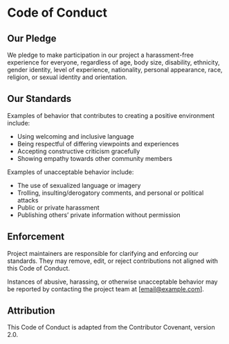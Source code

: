 # Code of Conduct

## Our Pledge
We pledge to make participation in our project a harassment-free experience for everyone, regardless of age, body size, disability, ethnicity, gender identity, level of experience, nationality, personal appearance, race, religion, or sexual identity and orientation.

## Our Standards
Examples of behavior that contributes to creating a positive environment include:
- Using welcoming and inclusive language  
- Being respectful of differing viewpoints and experiences  
- Accepting constructive criticism gracefully  
- Showing empathy towards other community members  

Examples of unacceptable behavior include:
- The use of sexualized language or imagery  
- Trolling, insulting/derogatory comments, and personal or political attacks  
- Public or private harassment  
- Publishing others’ private information without permission  

## Enforcement
Project maintainers are responsible for clarifying and enforcing our standards. They may remove, edit, or reject contributions not aligned with this Code of Conduct.

Instances of abusive, harassing, or otherwise unacceptable behavior may be reported by contacting the project team at [email@example.com].

## Attribution
This Code of Conduct is adapted from the Contributor Covenant, version 2.0.  

